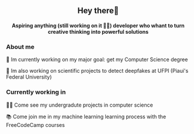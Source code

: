 <h2 align="center"><strong>Hey there🫡</strong></h2>
<h4 align="center">Aspiring anything (still working on it 😶‍🌫️) developer who whant to turn creative thinking into powerful solutions</h4>

<h3>About me</h3>
<p>🔭 Im currently working on my major goal: get my Computer Science degree</p>
<p>🤖 Im also working on scientific projects to detect deepfakes at UFPI (Piaui's Federal University)</p>
<p></p>
<h3>Currently working in</h3>
<p>👨‍🎓 Come see my undergradute projects in computer science</p>
<a href="" ></a>
<p>📚 Come join me in my machine learning learning process with the FreeCodeCamp courses</p>
